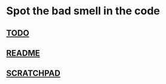 # Spot the bad smell in the code

## [TODO](TODO.md)

## [README](README.md)

## [SCRATCHPAD](SCRATCHPAD.md)
